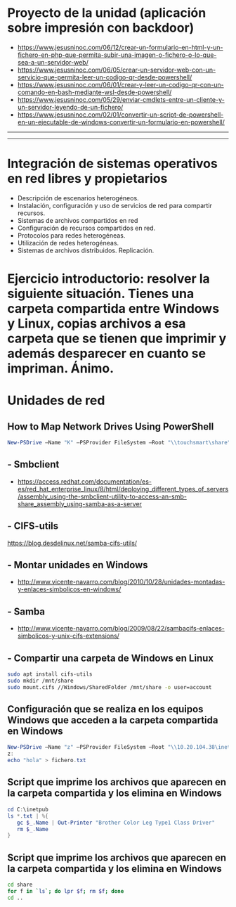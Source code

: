 # Proyecto de la unidad (aplicación sobre impresión con backdoor)
* https://www.jesusninoc.com/06/12/crear-un-formulario-en-html-y-un-fichero-en-php-que-permita-subir-una-imagen-o-fichero-o-lo-que-sea-a-un-servidor-web/
* https://www.jesusninoc.com/06/05/crear-un-servidor-web-con-un-servicio-que-permita-leer-un-codigo-qr-desde-powershell/
* https://www.jesusninoc.com/06/01/crear-y-leer-un-codigo-qr-con-un-comando-en-bash-mediante-wsl-desde-powershell/
* https://www.jesusninoc.com/05/29/enviar-cmdlets-entre-un-cliente-y-un-servidor-leyendo-de-un-fichero/
* https://www.jesusninoc.com/02/01/convertir-un-script-de-powershell-en-un-ejecutable-de-windows-convertir-un-formulario-en-powershell/

---------------
---------------

# Integración de sistemas operativos en red libres y propietarios
- Descripción de escenarios heterogéneos.
- Instalación, configuración y uso de servicios de red para compartir recursos.
- Sistemas de archivos compartidos en red
- Configuración de recursos compartidos en red.
- Protocolos para redes heterogéneas.
- Utilización de redes heterogéneas.
- Sistemas de archivos distribuidos. Replicación. 

# Ejercicio introductorio: resolver la siguiente situación. Tienes una carpeta compartida entre Windows y Linux, copias archivos a esa carpeta que se tienen que imprimir y además desparecer en cuanto se impriman. Ánimo.

# Unidades de red

## How to Map Network Drives Using PowerShell
```PowerShell
New-PSDrive –Name "K" –PSProvider FileSystem –Root "\\touchsmart\share" –Persist
```
## - Smbclient
* https://access.redhat.com/documentation/es-es/red_hat_enterprise_linux/8/html/deploying_different_types_of_servers/assembly_using-the-smbclient-utility-to-access-an-smb-share_assembly_using-samba-as-a-server

## - CIFS-utils
 https://blog.desdelinux.net/samba-cifs-utils/

## - Montar unidades en Windows
* http://www.vicente-navarro.com/blog/2010/10/28/unidades-montadas-y-enlaces-simbolicos-en-windows/

## - Samba
* http://www.vicente-navarro.com/blog/2009/08/22/sambacifs-enlaces-simbolicos-y-unix-cifs-extensions/

## - Compartir una carpeta de Windows en Linux
```Bash
sudo apt install cifs-utils
sudo mkdir /mnt/share
sudo mount.cifs //Windows/SharedFolder /mnt/share -o user=account
```

## Configuración que se realiza en los equipos Windows que acceden a la carpeta compartida en Windows
```PowerShell
New-PSDrive –Name "z" –PSProvider FileSystem –Root "\\10.20.104.38\inetpub" –Persist -Credential
z:
echo "hola" > fichero.txt
```

## Script que imprime los archivos que aparecen en la carpeta compartida y los elimina en Windows
```PowerShell
cd C:\inetpub
ls *.txt | %{
   gc $_.Name | Out-Printer "Brother Color Leg Type1 Class Driver"
   rm $_.Name
}
```

## Script que imprime los archivos que aparecen en la carpeta compartida y los elimina en Windows
```Bash
cd share
for f in `ls`; do lpr $f; rm $f; done
cd ..
```
